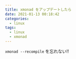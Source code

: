 ```yaml
---
title: xmonad をアップデートしたら
date: 2021-01-13 00:18:42
categories:
  - linux
tags:
  - linux
  - xmonad
---
```


`xmonad --recompile` を忘れない!!
